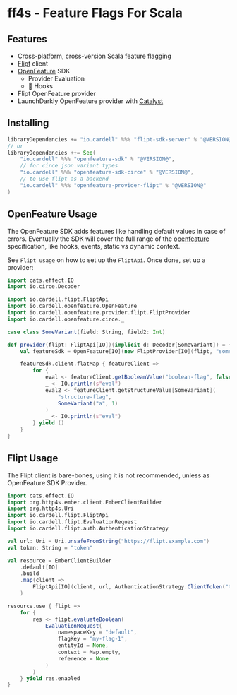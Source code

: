 # ff4s - Feature Flags For Scala

## Features

- Cross-platform, cross-version Scala feature flagging
- [Flipt](https://flipt.io) client
- [OpenFeature](https://openfeature.dev) SDK
    - Provider Evaluation
    - 🚧 Hooks
- Flipt OpenFeature provider
- LaunchDarkly OpenFeature provider with [Catalyst](https://typelevel.org/catapult)

## Installing

```scala
libraryDependencies += "io.cardell" %%% "flipt-sdk-server" % "@VERSION@"
// or
libraryDependencies ++= Seq(
    "io.cardell" %%% "openfeature-sdk" % "@VERSION@",
    // for circe json variant types
    "io.cardell" %%% "openfeature-sdk-circe" % "@VERSION@",
    // to use flipt as a backend
    "io.cardell" %%% "openfeature-provider-flipt" % "@VERSION@"
)
```

## OpenFeature Usage

The OpenFeature SDK adds features like handling default values in case of errors.
Eventually the SDK will cover the full range of the [openfeature](https://openfeature.dev)
specification, like hooks, events, static vs dynamic context.

See `Flipt usage` on how to set up the `FliptApi`. Once done, set up a provider:

```scala mdoc
import cats.effect.IO
import io.circe.Decoder

import io.cardell.flipt.FliptApi
import io.cardell.openfeature.OpenFeature
import io.cardell.openfeature.provider.flipt.FliptProvider
import io.cardell.openfeature.circe._

case class SomeVariant(field: String, field2: Int)

def provider(flipt: FliptApi[IO])(implicit d: Decoder[SomeVariant]) = {
    val featureSdk = OpenFeature[IO](new FliptProvider[IO](flipt, "some-namespace"))

    featureSdk.client.flatMap { featureClient =>
        for {
            eval <- featureClient.getBooleanValue("boolean-flag", false)
            _ <- IO.println(s"eval")
            eval2 <- featureClient.getStructureValue[SomeVariant](
                "structure-flag",
                SomeVariant("a", 1)
            )
            _ <- IO.println(s"eval")
        } yield ()
    }
}
```

## Flipt Usage

The Flipt client is bare-bones, using it is not recommended, unless as OpenFeature SDK Provider.

```scala mdoc
import cats.effect.IO
import org.http4s.ember.client.EmberClientBuilder
import org.http4s.Uri
import io.cardell.flipt.FliptApi
import io.cardell.flipt.EvaluationRequest
import io.cardell.flipt.auth.AuthenticationStrategy

val url: Uri = Uri.unsafeFromString("https://flipt.example.com")
val token: String = "token"

val resource = EmberClientBuilder
    .default[IO]
    .build
    .map(client =>
        FliptApi[IO](client, url, AuthenticationStrategy.ClientToken("token"))
    )

resource.use { flipt => 
    for {
        res <- flipt.evaluateBoolean(
            EvaluationRequest(
                namespaceKey = "default",
                flagKey = "my-flag-1",
                entityId = None,
                context = Map.empty,
                reference = None
            )
        )
    } yield res.enabled
}
```

